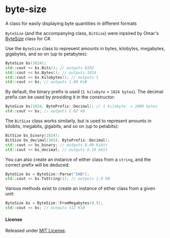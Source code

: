 # byte-size
A class for easily displaying byte quantities in different formats

`ByteSize` (and the accompanying class, `BitSize`) were inpsired by Omar's [ByteSize](https://github.com/omar/ByteSize) class for C#.

Use the `ByteSize` class to represent amounts in bytes, kilobytes, megabytes, gigabytes, and so on (up to petabytes):

```cpp
ByteSize bs(1024);
std::cout << bs.Bits(); // outputs 8192
std::cout << bs.Bytes(); // outputs 1024
std::cout << bs.Kilobytes(); // outputs 1
std::cout << bs; // outputs 1.00 KiB
```

By default, the binary prefix is used (`1 kilobyte` = `1024 bytes`). The decimal prefix can be used by providing it in the constructor:

```cpp
ByteSize bs(1024, BytePrefix::Decimal); // 1 kilobyte  = 1000 bytes
std::cout << bs; // outputs 1.02 kB
```

The `BitSize` class works similarly, but is used to represent amounts in kilobits, megabits, gigabits, and so on (up to petabits):

```cpp
BitSize bs_binary(1024);
BitSize bs_decimal(1024, BytePrefix::Decimal);
std::cout << bs_binary; // outputs 8.00 Kibit
std::cout << bs_decimal; // outputs 8.19 kbit
```

You can also create an instance of either class from a `string`, and the correct prefix will be deduced:

```cpp
ByteSize bs = ByteSize::Parse("1kB");
std::cout << bs.ToString(1); // outputs 1.0 kB
```

Various methods exist to create an instance of either class from a given unit:

```cpp
ByteSize bs = ByteSize::FromMegabytes(0.5);
std::cout << bs; // outputs 512 KiB
```

#### License

Released under [MIT License](https://github.com/gsemac/byte-size/blob/master/LICENSE).
